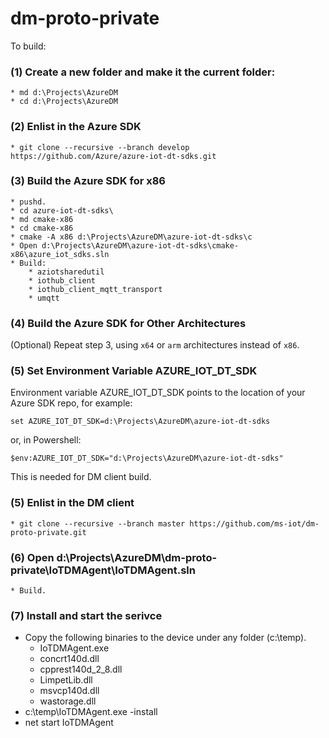 
# dm-proto-private

To build:

### (1) Create a new folder and make it the current folder:
    * md d:\Projects\AzureDM
    * cd d:\Projects\AzureDM

### (2) Enlist in the Azure SDK
    * git clone --recursive --branch develop https://github.com/Azure/azure-iot-dt-sdks.git

### (3) Build the Azure SDK for x86
    * pushd.
    * cd azure-iot-dt-sdks\
    * md cmake-x86
    * cd cmake-x86
    * cmake -A x86 d:\Projects\AzureDM\azure-iot-dt-sdks\c
    * Open d:\Projects\AzureDM\azure-iot-dt-sdks\cmake-x86\azure_iot_sdks.sln
    * Build:
        * aziotsharedutil
        * iothub_client
        * iothub_client_mqtt_transport
        * umqtt

### (4) Build the Azure SDK for Other Architectures

(Optional) Repeat step 3, using `x64` or `arm` architectures instead of `x86`.

### (5) Set Environment Variable AZURE_IOT_DT_SDK

Environment variable AZURE_IOT_DT_SDK points to the location of your Azure SDK repo, for example:

    set AZURE_IOT_DT_SDK=d:\Projects\AzureDM\azure-iot-dt-sdks
    
or, in Powershell:

    $env:AZURE_IOT_DT_SDK="d:\Projects\AzureDM\azure-iot-dt-sdks"

This is needed for DM client build.

### (5) Enlist in the DM client
    * git clone --recursive --branch master https://github.com/ms-iot/dm-proto-private.git

### (6) Open d:\Projects\AzureDM\dm-proto-private\IoTDMAgent\IoTDMAgent.sln
    * Build.

### (7) Install and start the serivce
  - Copy the following binaries to the device under any folder (c:\temp).
    * IoTDMAgent.exe
    * concrt140d.dll
    * cpprest140d_2_8.dll
    * LimpetLib.dll
    * msvcp140d.dll
    * wastorage.dll
  - c:\temp\IoTDMAgent.exe -install
  - net start IoTDMAgent
